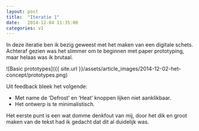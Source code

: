 ```yaml
---
layout: post
title:  "Iteratie 1"
date:   2014-12-04 11:35:00
categories: v1
---
```


In deze iteratie ben ik bezig geweest met het maken van een digitale schets. Achteraf gezien was het slimmer om te beginnen met paper prototyping, maar helaas was ik brutaal.

![Basic prototypes]({{ site.url }}/assets/article_images/2014-12-02-het-concept/prototypes.png)

Uit feedback bleek het volgende:

- Met name de ‘Defrost’ en ‘Heat’ knoppen lijken niet aanklikbaar.
- Het ontwerp is te minimalistisch.

Het eerste punt is een wat domme denkfout van mij, door het dik en groot maken van de tekst had ik gedacht dat dit al duidelijk was.
